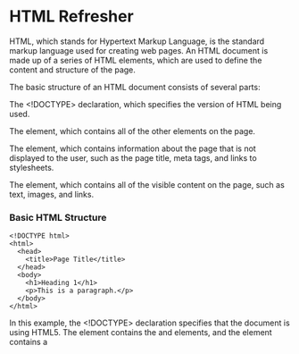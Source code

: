 # HTML Refresher
HTML, which stands for Hypertext Markup Language, is the standard markup language used for creating web pages. An HTML document is made up of a series of HTML elements, which are used to define the content and structure of the page.

The basic structure of an HTML document consists of several parts:

The <!DOCTYPE> declaration, which specifies the version of HTML being used.

The <html> element, which contains all of the other elements on the page.

The <head> element, which contains information about the page that is not displayed to the user, such as the page title, meta tags, and links to stylesheets.

The <body> element, which contains all of the visible content on the page, such as text, images, and links.


### Basic HTML Structure
```
<!DOCTYPE html>
<html>
  <head>
    <title>Page Title</title>
  </head>
  <body>
    <h1>Heading 1</h1>
    <p>This is a paragraph.</p>
  </body>
</html>

```
In this example, the <!DOCTYPE> declaration specifies that the document is using HTML5. The <html> element contains the <head> and <body> elements, and the <head> element contains a <title> element with the page title. The <body> element contains an <h1> element with the text "Heading 1" and a <p> element with the text "This is a paragraph."


### HTML Tags
HTML tags are the building blocks of an HTML document. They are used to define the structure and content of a web page. An HTML tag is surrounded by angle brackets (< and >), and usually comes in pairs - an opening tag and a closing tag - with the content to be enclosed in between.

For example, the <p> tag is used to define a paragraph of text, and the opening tag is <p> and the closing tag is </p>. Any text that comes between these two tags will be rendered as a paragraph on the web page.

HTML tags can also have attributes, which provide additional information about the tag. For example, the <img> tag is used to insert an image on the page, and it has attributes such as src to specify the URL of the image, alt to provide a description of the image, and width and height to specify the dimensions of the image.

Here are a few examples of common HTML tags:

- <h1> to <h6>: heading tags to define headings and subheadings.

- <p>: paragraph tag to define a paragraph of text.

- <a>: anchor tag to define a hyperlink to another web page or resource.

- <img>: image tag to insert an image on the page.

- <ul> and <li>: unordered list and list item tags to create bulleted lists.

- <ol> and <li>: ordered list and list item tags to create numbered lists.

- <div>: division tag to group together other HTML elements and apply styles to them.

- <span>: inline tag to apply styles to a small section of text.

There are many other HTML tags available that can be used to define a variety of content on a web page, such as tables, forms, and media players. By combining these tags in different ways, web developers can create complex and dynamic web pages with a rich user experience.


### HTML attributes

HTML attributes are additional pieces of information that can be added to an HTML tag. They provide extra information about the tag, and can be used to control the behavior or appearance of the element.

Attributes are added to an HTML tag using the attribute name and value in the opening tag. The syntax for an attribute is:

```
<tagname attribute="value">
```

For example, the <a> tag, which is used to create links to other pages or resources, has several attributes that can be used to control the behavior of the link, such as the href attribute to specify the destination URL, the target attribute to control where the link opens, and the title attribute to provide a tooltip for the link.

Here are a few examples of common HTML attributes:

- **class**: Used to specify one or more classes for an HTML element, which can be used to apply CSS styles.

- **id**: Used to give an HTML element a unique identifier, which can be used to target the element with JavaScript or CSS.

- **src**: Used to specify the source URL for an image or other media element.

- **href**: Used to specify the destination URL for a link.

- **title**: Used to provide additional information about an HTML element, such as a tooltip or description.

- **alt**: Used to provide alternative text for an image or other media element, which is displayed when the element cannot be rendered.

In addition to these common attributes, there are many others that can be used to control the behavior and appearance of HTML elements. By using attributes in combination with HTML tags and CSS styles, web developers can create complex and dynamic web pages with a rich user experience.


### HTML Elements

HTML elements are the basic building blocks of an HTML document. They define the structure and content of a web page and provide meaning to the various parts of the page. An HTML element consists of a starting tag, the content, and an ending tag. It may or may not have attributes.

The starting tag begins with the less-than symbol (<), followed by the name of the element, and ends with a greater-than symbol (>). The ending tag is similar to the starting tag, but it includes a forward slash (/) before the element name.

For example, the HTML element for a paragraph of text is defined using the <p> tag. The starting tag is <p> and the ending tag is </p>. Any text or other content that is enclosed between these tags is considered part of the paragraph.

HTML elements can also include attributes that provide additional information about the element, such as the href attribute for a hyperlink or the src attribute for an image. These attributes are included in the opening tag of the element and are used to provide further information about the element.

Some common HTML elements include:

<html>: the root element of an HTML document.

<head>: the container for metadata and other information about the web page.

<body>: the container for the content of the web page that is displayed in the browser.

<p>: defines a paragraph of text.

<a>: defines a hyperlink to another page or resource.

<img>: defines an image that is displayed on the page.

<ul> and <li>: defines an unordered list and its list items.

<ol> and <li>: defines an ordered list and its list items.

<div> and <span>: generic container elements used to group and apply styles to other elements.

By combining these and other HTML elements in various ways, web developers can create rich, dynamic web pages that are both functional and visually appealing.
